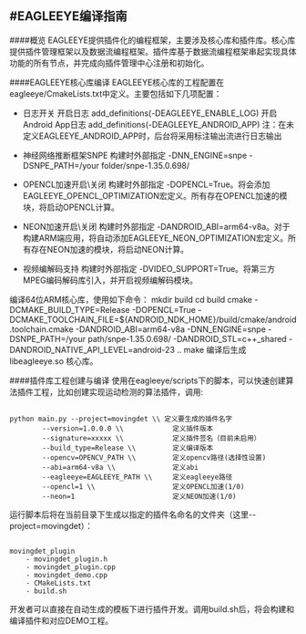 #EAGLEEYE编译指南
---

####概览
EAGLEEYE提供插件化的编程框架，主要涉及核心库和插件库。核心库提供插件管理框架以及数据流编程框架。插件库基于数据流编程框架串起实现具体功能的所有节点，并完成向插件管理中心注册和初始化。

####EAGLEEYE核心库编译
EAGLEEYE核心库的工程配置在eagleeye/CmakeLists.txt中定义。主要包括如下几项配置：
* 日志开关
    开启日志
    add_definitions(-DEAGLEEYE_ENABLE_LOG)
    开启Android App日志
    add_definitions(-DEAGLEEYE_ANDROID_APP)
    注：在未定义EAGLEEYE_ANDROID_APP时，后台将采用标注输出流进行日志输出

* 神经网络推断框架SNPE
    构建时外部指定 -DNN_ENGINE=snpe -DSNPE_PATH=/your folder/snpe-1.35.0.698/

* OPENCL加速开启\关闭
    构建时外部指定 -DOPENCL=True。将会添加EAGLEEYE_OPENCL_OPTIMIZATION宏定义。所有存在OPENCL加速的模块，将启动OPENCL计算。

* NEON加速开启\关闭
    构建时外部指定 -DANDROID_ABI=arm64-v8a。对于构建ARM端应用，将自动添加EAGLEEYE_NEON_OPTIMIZATION宏定义。所有存在NEON加速的模块，将启动NEON计算。

* 视频编解码支持
    构建时外部指定 -DVIDEO_SUPPORT=True。将第三方MPEG编码解码库引入，并开启视频编解码模块。

编译64位ARM核心库，使用如下命令：
mkdir build
cd build
cmake -DCMAKE_BUILD_TYPE=Release -DOPENCL=True -DCMAKE_TOOLCHAIN_FILE=${ANDROID_NDK_HOME}/build/cmake/android.toolchain.cmake -DANDROID_ABI=arm64-v8a -DNN_ENGINE=snpe -DSNPE_PATH=/your path/snpe-1.35.0.698/ -DANDROID_STL=c++_shared -DANDROID_NATIVE_API_LEVEL=android-23 ..
make
编译后生成libeagleeye.so 核心库。

####插件库工程创建与编译
使用在eagleeye/scripts下的脚本，可以快速创建算法插件工程，比如创建实现运动检测的算法插件，调用:

<pre><code>
python main.py --project=movingdet \\ 定义要生成的插件名字
        --version=1.0.0.0 \\            定义插件版本
        --signature=xxxxx \\            定义插件签名（目前未启用）
        --build_type=Release \\         定义编译版本
        --opencv=OPENCV_PATH \\         定义opencv路径(选择性设置)
        --abi=arm64-v8a \\              定义abi
        --eagleeye=EAGLEEYE_PATH \\     定义eagleeye路径
        --opencl=1 \\                   定义OPENCL加速(1/0)
        --neon=1                        定义NEON加速(1/0)
</code></pre>

运行脚本后将在当前目录下生成以指定的插件名命名的文件夹（这里--project=movingdet）：
<pre><code>
movingdet_plugin
    - movingdet_plugin.h
    - movingdet_plugin.cpp
    - movingdet_demo.cpp
    - CMakeLists.txt
    - build.sh
</code></pre>

开发者可以直接在自动生成的模板下进行插件开发。调用build.sh后，将会构建和编译插件和对应DEMO工程。
